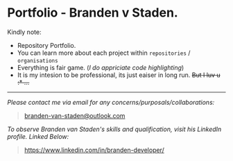 # Portfolio - Branden v Staden.

Kindly note:

- Repository Portfolio.
- You can learn more about each project within ``repositories`` / ``organisations``
- Everything is fair game. (*I do appriciate code highlighting*)
- It is my intesion to be professional, its just eaiser in long run. ~~But I luv u :* ...~~

---

*Please contact me via email for any concerns/purposals/collaborations:*
> branden-van-staden@outlook.com

*To observe Branden van Staden's skills and qualification, visit his LinkedIn profile. Linked Below:*
> https://www.linkedin.com/in/branden-developer/
